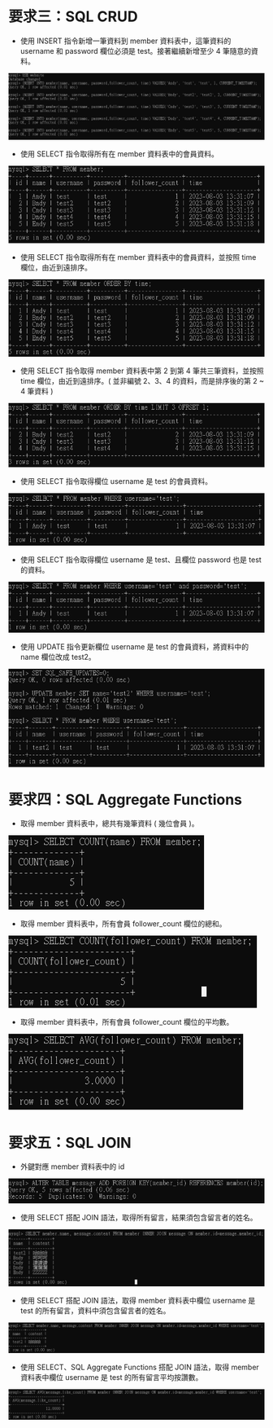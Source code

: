 # 要求三：SQL CRUD

* 使⽤ INSERT 指令新增⼀筆資料到 member 資料表中，這筆資料的 username 和 password 欄位必須是 test。接著繼續新增⾄少 4 筆隨意的資料。

![Alt text](364234630_824605549077693_7659970961038624158_n.png)

* 使⽤ SELECT 指令取得所有在 member 資料表中的會員資料。

![Alt text](364210130_624222213152331_7681561589171493128_n.png)

* 使⽤ SELECT 指令取得所有在 member 資料表中的會員資料，並按照 time 欄位，由近到遠排序。

![Alt text](364398287_1089627685349297_1115795939827482045_n.png)

* 使⽤ SELECT 指令取得 member 資料表中第 2 到第 4 筆共三筆資料，並按照 time 欄位，由近到遠排序。( 並非編號 2、3、4 的資料，⽽是排序後的第 2 ~ 4 筆資料 )

![Alt text](364220291_2840189286115507_4652822313567294344_n.png)

* 使⽤ SELECT 指令取得欄位 username 是 test 的會員資料。

![Alt text](364196830_603061848640653_9025352516940630000_n.png)

* 使⽤ SELECT 指令取得欄位 username 是 test、且欄位 password 也是 test 的資料。

![Alt text](364191228_675319667824504_7972850692582912841_n.png)

* 使⽤ UPDATE 指令更新欄位 username 是 test 的會員資料，將資料中的 name 欄位改成 test2。

![Alt text](364185042_821510986374498_6866309451902907222_n.png)

# 要求四：SQL Aggregate Functions

* 取得 member 資料表中，總共有幾筆資料 ( 幾位會員 )。

![Alt text](364206089_1246566402722568_5753655362159357647_n.png)

* 取得 member 資料表中，所有會員 follower_count 欄位的總和。

![Alt text](364195366_996219911649796_925301293216446164_n.png)

* 取得 member 資料表中，所有會員 follower_count 欄位的平均數。

![Alt text](364230442_313515274439575_8420945769033551601_n.png)

# 要求五：SQL JOIN

* 外鍵對應 member 資料表中的 id

![Alt text](364206090_122446697559383_9042098342540191420_n.png)

* 使⽤ SELECT 搭配 JOIN 語法，取得所有留⾔，結果須包含留⾔者的姓名。

![Alt text](364382473_927902448307700_4115015889749775642_n.png)

* 使⽤ SELECT 搭配 JOIN 語法，取得 member 資料表中欄位 username 是 test 的所有留⾔，資料中須包含留⾔者的姓名。

![Alt text](364225368_267197652705820_127344856213407601_n.png)

* 使⽤ SELECT、SQL Aggregate Functions 搭配 JOIN 語法，取得 member 資料表中欄位 username 是 test 的所有留⾔平均按讚數。

![Alt text](364191889_811128717175212_7903762728456686772_n.png)
